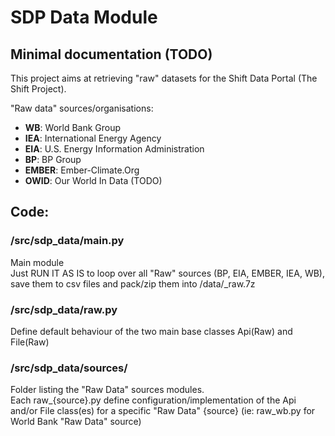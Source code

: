 # SDP Data Module

## Minimal documentation (TODO)

This project aims at retrieving "raw" datasets for the Shift Data Portal (The Shift Project).

"Raw data" sources/organisations:
<ul>
  <li><b>WB</b>: World Bank Group</li>
  <li><b>IEA</b>: International Energy Agency</li>
  <li><b>EIA</b>: U.S. Energy Information Administration</li>
  <li><b>BP</b>: BP Group</li>
  <li><b>EMBER</b>: Ember-Climate.Org</li>
  <li><b>OWID</b>: Our World In Data (TODO)</li>
</ul>

## Code:
### /src/sdp_data/main.py
Main module<br>
Just RUN IT AS IS to loop over all "Raw" sources (BP, EIA, EMBER, IEA, WB), save them to csv files and pack/zip them into /data/\_raw.7z

### /src/sdp_data/raw.py
Define default behaviour of the two main base classes Api(Raw) and File(Raw)

### /src/sdp_data/sources/
Folder listing the "Raw Data" sources modules.<br>
Each raw_{source}.py define configuration/implementation of the Api and/or File class(es) for a specific "Raw Data" {source} (ie: raw_wb.py for World Bank "Raw Data" source)
  
